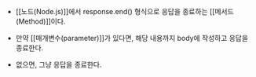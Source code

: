 - [[노드(Node.js)]]에서 response.end() 형식으로 응답을 종료하는 [[메서드(Method)]]이다.

- 만약 [[매개변수(parameter)]]가 있다면, 해당 내용까지 body에 작성하고 응답을 종료한다. 
- 없으면, 그냥 응답을 종료한다.